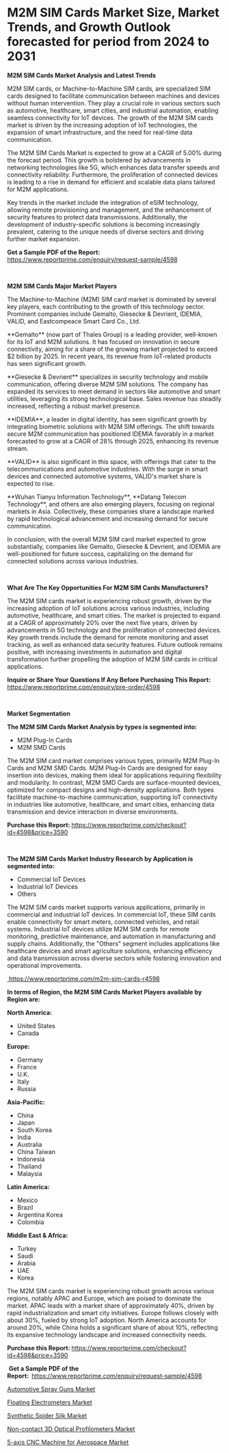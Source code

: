 <p><h1>M2M SIM Cards Market Size, Market Trends, and Growth Outlook forecasted for period from 2024 to 2031</h1></p><p><strong>M2M SIM Cards Market Analysis and Latest Trends</strong></p>
<p><p>M2M SIM cards, or Machine-to-Machine SIM cards, are specialized SIM cards designed to facilitate communication between machines and devices without human intervention. They play a crucial role in various sectors such as automotive, healthcare, smart cities, and industrial automation, enabling seamless connectivity for IoT devices. The growth of the M2M SIM cards market is driven by the increasing adoption of IoT technologies, the expansion of smart infrastructure, and the need for real-time data communication.</p><p>The M2M SIM Cards Market is expected to grow at a CAGR of 5.00% during the forecast period. This growth is bolstered by advancements in networking technologies like 5G, which enhances data transfer speeds and connectivity reliability. Furthermore, the proliferation of connected devices is leading to a rise in demand for efficient and scalable data plans tailored for M2M applications. </p><p>Key trends in the market include the integration of eSIM technology, allowing remote provisioning and management, and the enhancement of security features to protect data transmissions. Additionally, the development of industry-specific solutions is becoming increasingly prevalent, catering to the unique needs of diverse sectors and driving further market expansion.</p></p>
<p><strong>Get a Sample PDF of the Report:&nbsp;</strong> <a href="https://www.reportprime.com/enquiry/request-sample/4598?utm_campaign=1180&utm_medium=2&utm_source=Github&utm_content=ia&utm_term=02102024&utm_id=m2m-sim-cards">https://www.reportprime.com/enquiry/request-sample/4598</a></p>
<p>&nbsp;</p>
<p><strong>M2M SIM Cards Major Market Players</strong></p>
<p><p>The Machine-to-Machine (M2M) SIM card market is dominated by several key players, each contributing to the growth of this technology sector. Prominent companies include Gemalto, Giesecke & Devrient, IDEMIA, VALID, and Eastcompeace Smart Card Co., Ltd. </p><p>**Gemalto** (now part of Thales Group) is a leading provider, well-known for its IoT and M2M solutions. It has focused on innovation in secure connectivity, aiming for a share of the growing market projected to exceed $2 billion by 2025. In recent years, its revenue from IoT-related products has seen significant growth.</p><p>**Giesecke & Devrient** specializes in security technology and mobile communication, offering diverse M2M SIM solutions. The company has expanded its services to meet demand in sectors like automotive and smart utilities, leveraging its strong technological base. Sales revenue has steadily increased, reflecting a robust market presence.</p><p>**IDEMIA**, a leader in digital identity, has seen significant growth by integrating biometric solutions with M2M SIM offerings. The shift towards secure M2M communication has positioned IDEMIA favorably in a market forecasted to grow at a CAGR of 28% through 2025, enhancing its revenue stream.</p><p>**VALID** is also significant in this space, with offerings that cater to the telecommunications and automotive industries. With the surge in smart devices and connected automotive systems, VALID's market share is expected to rise.</p><p>**Wuhan Tianyu Information Technology**, **Datang Telecom Technology**, and others are also emerging players, focusing on regional markets in Asia. Collectively, these companies share a landscape marked by rapid technological advancement and increasing demand for secure communication.</p><p>In conclusion, with the overall M2M SIM card market expected to grow substantially, companies like Gemalto, Giesecke & Devrient, and IDEMIA are well-positioned for future success, capitalizing on the demand for connected solutions across various industries.</p></p>
<p>&nbsp;</p>
<p><strong>What Are The Key Opportunities For M2M SIM Cards Manufacturers?</strong></p>
<p><p>The M2M SIM cards market is experiencing robust growth, driven by the increasing adoption of IoT solutions across various industries, including automotive, healthcare, and smart cities. The market is projected to expand at a CAGR of approximately 20% over the next five years, driven by advancements in 5G technology and the proliferation of connected devices. Key growth trends include the demand for remote monitoring and asset tracking, as well as enhanced data security features. Future outlook remains positive, with increasing investments in automation and digital transformation further propelling the adoption of M2M SIM cards in critical applications.</p></p>
<p><strong>Inquire or Share Your Questions If Any Before Purchasing This Report:</strong> <a href="https://www.reportprime.com/enquiry/pre-order/4598?utm_campaign=1180&utm_medium=2&utm_source=Github&utm_content=ia&utm_term=02102024&utm_id=m2m-sim-cards">https://www.reportprime.com/enquiry/pre-order/4598</a></p>
<p>&nbsp;</p>
<p><strong>Market Segmentation</strong></p>
<p><strong>The M2M SIM Cards Market Analysis by types is segmented into:</strong></p>
<p><ul><li>M2M Plug-In Cards</li><li>M2M SMD Cards</li></ul></p>
<p><p>The M2M SIM card market comprises various types, primarily M2M Plug-In Cards and M2M SMD Cards. M2M Plug-In Cards are designed for easy insertion into devices, making them ideal for applications requiring flexibility and modularity. In contrast, M2M SMD Cards are surface-mounted devices, optimized for compact designs and high-density applications. Both types facilitate machine-to-machine communication, supporting IoT connectivity in industries like automotive, healthcare, and smart cities, enhancing data transmission and device interaction in diverse environments.</p></p>
<p><strong>Purchase this Report:&nbsp;</strong><a href="https://www.reportprime.com/checkout?id=4598&price=3590&utm_campaign=1180&utm_medium=2&utm_source=Github&utm_content=ia&utm_term=02102024&utm_id=m2m-sim-cards">https://www.reportprime.com/checkout?id=4598&price=3590</a></p>
<p>&nbsp;</p>
<p><strong>The M2M SIM Cards Market Industry Research by Application is segmented into:</strong></p>
<p><ul><li>Commercial IoT Devices</li><li>Industrial IoT Devices</li><li>Others</li></ul></p>
<p><p>The M2M SIM cards market supports various applications, primarily in commercial and industrial IoT devices. In commercial IoT, these SIM cards enable connectivity for smart meters, connected vehicles, and retail systems. Industrial IoT devices utilize M2M SIM cards for remote monitoring, predictive maintenance, and automation in manufacturing and supply chains. Additionally, the "Others" segment includes applications like healthcare devices and smart agriculture solutions, enhancing efficiency and data transmission across diverse sectors while fostering innovation and operational improvements.</p></p>
<p><a href="https://www.reportprime.com/m2m-sim-cards-r4598?utm_campaign=1180&utm_medium=2&utm_source=Github&utm_content=ia&utm_term=02102024&utm_id=m2m-sim-cards">&nbsp;https://www.reportprime.com/m2m-sim-cards-r4598</a></p>
<p><strong>In terms of Region, the M2M SIM Cards Market Players available by Region are:</strong></p>
<p>
    <p> <strong> North America: </strong>
        <ul>
            <li>United States</li>
            <li>Canada</li>
        </ul>
        </p> 
    <p> <strong> Europe: </strong>
        <ul>
            <li>Germany</li>
            <li>France</li>
            <li>U.K.</li>
            <li>Italy</li>
            <li>Russia</li>
        </ul>
        </p> 
    <p> <strong> Asia-Pacific: </strong>
        <ul>
            <li>China</li>
            <li>Japan</li>
            <li>South Korea</li>
            <li>India</li>
            <li>Australia</li>
            <li>China Taiwan</li>
            <li>Indonesia</li>
            <li>Thailand</li>
            <li>Malaysia</li>
        </ul>
        </p> 
    <p> <strong> Latin America: </strong>
        <ul>
            <li>Mexico</li>
            <li>Brazil</li>
            <li>Argentina Korea</li>
            <li>Colombia</li>
        </ul>
        </p> 
    <p> <strong> Middle East & Africa: </strong>
        <ul>
            <li>Turkey</li>
            <li>Saudi</li>
            <li>Arabia</li>
            <li>UAE</li>
            <li>Korea</li>
        </ul>
    </p>
    </p>
<p><p>The M2M SIM cards market is experiencing robust growth across various regions, notably APAC and Europe, which are poised to dominate the market. APAC leads with a market share of approximately 40%, driven by rapid industrialization and smart city initiatives. Europe follows closely with about 30%, fueled by strong IoT adoption. North America accounts for around 20%, while China holds a significant share of about 10%, reflecting its expansive technology landscape and increased connectivity needs.</p></p>
<p><strong>Purchase this Report: </strong><a href="https://www.reportprime.com/checkout?id=4598&price=3590&utm_campaign=1180&utm_medium=2&utm_source=Github&utm_content=ia&utm_term=02102024&utm_id=m2m-sim-cards">https://www.reportprime.com/checkout?id=4598&price=3590</a></p>
<p>&nbsp;<strong>Get a Sample PDF of the Report:&nbsp;&nbsp;</strong><a href="https://www.reportprime.com/enquiry/request-sample/4598?utm_campaign=1180&utm_medium=2&utm_source=Github&utm_content=ia&utm_term=02102024&utm_id=m2m-sim-cards">https://www.reportprime.com/enquiry/request-sample/4598</a></p>
<p><strong></strong></p>
<p><p><a href="https://www.linkedin.com/pulse/what-innovations-shaping-automotive-spray-guns-market-application-aldjf?utm_campaign=1180&utm_medium=2&utm_source=Github&utm_content=ia&utm_term=02102024&utm_id=m2m-sim-cards">Automotive Spray Guns Market</a></p><p><a href="https://github.com/BryceTownsendr/Market-Research-Report-List-6/blob/main/floating-electrometers-market.md?utm_campaign=1180&utm_medium=2&utm_source=Github&utm_content=ia&utm_term=02102024&utm_id=m2m-sim-cards">Floating Electrometers Market</a></p><p><a href="https://www.linkedin.com/pulse/driving-market-forces-synthetic-spider-silk-trends-future-4mb8e?trackingId=2y29unGcRoG%2FSAjvARyf3A%3D%3D&utm_campaign=1180&utm_medium=2&utm_source=Github&utm_content=ia&utm_term=02102024&utm_id=m2m-sim-cards">Synthetic Spider Silk Market</a></p><p><a href="https://issuu.com/reportprime-2/docs/non-contact-3d-optical-profilometer_6bac1baf1a4296?utm_campaign=1180&utm_medium=2&utm_source=Github&utm_content=ia&utm_term=02102024&utm_id=m2m-sim-cards">Non-contact 3D Optical Profilometers Market</a></p><p><a href="https://issuu.com/reportprime-2/docs/5-axis-cnc-machine-for-aerospace-ma_c9105ff53141ca?utm_campaign=1180&utm_medium=2&utm_source=Github&utm_content=ia&utm_term=02102024&utm_id=m2m-sim-cards">5-axis CNC Machine for Aerospace Market</a></p></p>